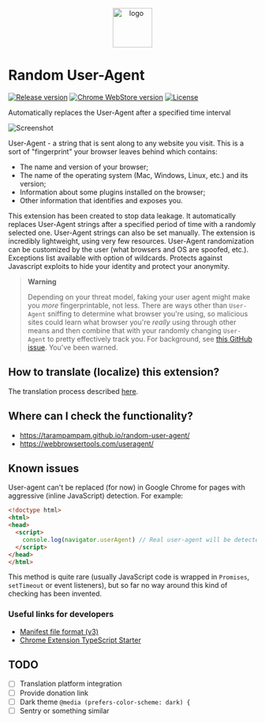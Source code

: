 <p align="center">
  <img alt="logo" src="https://hsto.org/webt/ll/p7/zn/llp7zncabngc8lnfynz9-wm0zni.png" height="80" />
</p>

# Random User-Agent

[![Release version][badge_release_version]][link_changelog]
[![Chrome WebStore version][badge_websore_version]][link_google_store]
[![License][badge_license]][link_license]

Automatically replaces the User-Agent after a specified time interval

![Screenshot](https://hsto.org/webt/cl/cz/iv/clczivrmvn47ryadjvtyb13qqom.jpeg)

User-Agent - a string that is sent along to any website you visit. This is a sort of "fingerprint" your browser leaves behind which contains:

- The name and version of your browser;
- The name of the operating system (Mac, Windows, Linux, etc.) and its version;
- Information about some plugins installed on the browser;
- Other information that identifies and exposes you.

This extension has been created to stop data leakage. It automatically replaces User-Agent strings after a specified period of time with a randomly selected one. User-Agent strings can also be set manually. The extension is incredibly lightweight, using very few resources. User-Agent randomization can be customized by the user (what browsers and OS are spoofed, etc.). Exceptions list available with option of wildcards. Protects against Javascript exploits to hide your identity and protect your anonymity.

> **Warning**
>
> Depending on your threat model, faking your user agent might make you _more_ fingerprintable, not less. There are ways other than `User-Agent` sniffing to determine what browser you're using, so malicious sites could learn what browser you're _really_ using through other means and then combine that with your randomly changing `User-Agent` to pretty effectively track you. For background, see [this GitHub issue](https://github.com/tarampampam/random-user-agent/issues/47). You've been warned.

## How to translate (localize) this extension?

The translation process described [here](./public/_locales).

## Where can I check the functionality?

- <https://tarampampam.github.io/random-user-agent/>
- <https://webbrowsertools.com/useragent/>

## Known issues

User-agent can't be replaced (for now) in Google Chrome for pages with aggressive (inline JavaScript) detection. For example:

```html
<!doctype html>
<html>
<head>
  <script>
    console.log(navigator.userAgent) // Real user-agent will be detected
  </script>
</head>
</html>
```

This method is quite rare (usually JavaScript code is wrapped in `Promises`, `setTimeout` or event listeners), but so far no way around this kind of checking has been invented.

### Useful links for developers

- [Manifest file format (v3)](https://developer.chrome.com/docs/extensions/mv3/manifest/)
- [Chrome Extension TypeScript Starter](https://github.com/chibat/chrome-extension-typescript-starter)

## TODO

- [ ] Translation platform integration
- [ ] Provide donation link
- [ ] Dark theme `@media (prefers-color-scheme: dark) {`
- [ ] Sentry or something similar

[badge_release_version]:https://img.shields.io/github/release/tarampampam/random-user-agent.svg?style=for-the-badge&maxAge=120&logo=github&logoColor=white
[badge_websore_version]:https://img.shields.io/chrome-web-store/v/einpaelgookohagofgnnkcfjbkkgepnp.svg?style=for-the-badge&maxAge=120&logo=google-chrome&logoColor=white
[badge_license]:https://img.shields.io/github/license/tarampampam/random-user-agent.svg?style=for-the-badge&maxAge=120

[link_changelog]:./CHANGELOG.md
[link_license]:./LICENSE
[link_google_store]:https://chrome.google.com/webstore/detail/random-hide-user-agent/einpaelgookohagofgnnkcfjbkkgepnp


